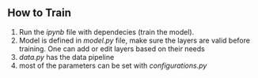## How to Train
1. Run the *ipynb* file with dependecies (train the model).
2. Model is defined in *model.py* file, make sure the layers are valid before training. One can add or edit layers based on their needs
3. *data.py* has the data pipeline 
4. most of the parameters  can be set with *configurations.py*
